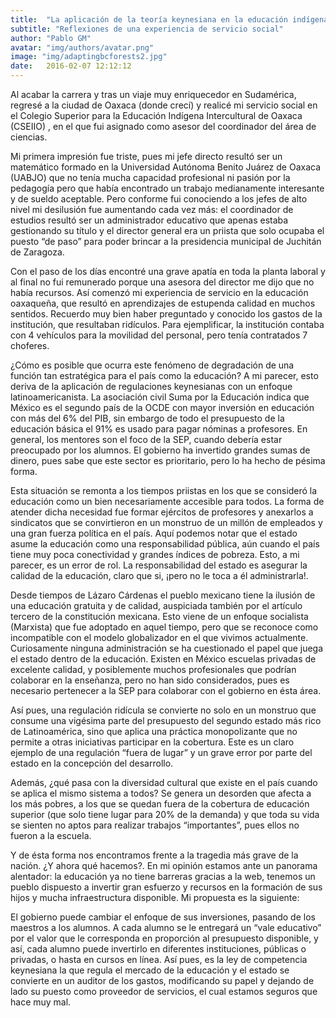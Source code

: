 ```yaml
---
title:  "La aplicación de la teoría keynesiana en la educación indígena oaxaqueña"
subtitle: "Reflexiones de una experiencia de servicio social"
author: "Pablo GM"
avatar: "img/authors/avatar.png"
image: "img/adaptingbcforests2.jpg"
date:   2016-02-07 12:12:12
---
```


Al acabar la carrera y tras un viaje muy enriquecedor en Sudamérica, regresé a la ciudad de Oaxaca (donde crecí) y realicé mi servicio social en el Colegio Superior para la Educación Indígena Intercultural de Oaxaca (CSEIIO) , en el que fui asignado como asesor del coordinador del área de ciencias. 

Mi primera impresión fue triste, pues mi jefe directo resultó ser un matemático formado en la Universidad Autónoma Benito Juárez de Oaxaca (UABJO) que no tenía mucha capacidad profesional ni pasión por la pedagogía pero que había encontrado un trabajo medianamente interesante y de sueldo aceptable. Pero conforme fui conociendo a los jefes de alto nivel mi desilusión fue aumentando cada vez más: el coordinador de estudios resultó ser un administrador educativo que apenas estaba gestionando su título y el director general era un priista que solo ocupaba el puesto “de paso” para poder brincar a la presidencia municipal de Juchitán de Zaragoza. 

Con el paso de los días encontré una grave apatía en toda la planta laboral y al final no fui remunerado porque una asesora del director me dijo que no había recursos. Así comenzó mi experiencia de servicio en la educación oaxaqueña, que resultó en aprendizajes de estupenda calidad en muchos sentidos. Recuerdo muy bien haber preguntado y conocido los gastos de la institución, que resultaban ridículos. Para ejemplificar, la institución contaba con 4 vehículos para la movilidad del personal, pero tenía contratados 7 choferes.

¿Cómo es posible que ocurra este fenómeno de degradación de una función tan estratégica para el país como la educación? A mi parecer, esto deriva de la aplicación de regulaciones keynesianas con un enfoque latinoamericanista. La asociación civil Suma por la Educación indica que México es el segundo país de la OCDE con mayor inversión en educación  con más del 6% del PIB, sin embargo de todo el presupuesto de la educación básica el 91% es usado para pagar nóminas a profesores. En general, los mentores son el foco de la SEP, cuando debería estar preocupado por los alumnos. El gobierno ha invertido grandes sumas de dinero, pues sabe que este sector es prioritario, pero lo ha hecho de pésima forma.

Esta situación se remonta a los tiempos priistas en los que se consideró la educación como un bien necesariamente accesible para todos. La forma de atender dicha necesidad fue formar ejércitos de profesores y anexarlos a sindicatos que se convirtieron en un monstruo de un millón de empleados y una gran fuerza política en el país.  Aquí podemos notar que el estado asume la educación como una responsabilidad pública, aún cuando el país tiene muy poca conectividad y grandes índices de pobreza. Esto, a mi parecer, es un error de rol. La responsabilidad del estado es asegurar la calidad de la educación, claro que si, ¡pero no le toca a él administrarla!.

Desde tiempos de Lázaro Cárdenas el pueblo mexicano tiene la ilusión de una educación gratuita y de calidad, auspiciada también por el artículo tercero de la constitución mexicana. Esto viene de un enfoque socialista (Marxista) que fue adoptado en aquel tiempo, pero que se reconoce como incompatible con el modelo globalizador en el que vivimos actualmente. Curiosamente ninguna administración se ha cuestionado el papel que juega el estado dentro de la educación. Existen en México escuelas privadas de excelente calidad, y posiblemente muchos profesionales que podrían colaborar en la enseñanza, pero no han sido considerados, pues es necesario pertenecer a la SEP para colaborar con el gobierno en ésta área. 

Así pues, una regulación ridícula se convierte no solo en un monstruo que consume una vigésima parte del presupuesto del segundo estado más rico de Latinoamérica, sino que aplica una práctica monopolizante que no permite a otras iniciativas participar en la cobertura. Este es un claro ejemplo de una regulación “fuera de lugar” y un grave error por parte del estado en la concepción del desarrollo.

Además, ¿qué pasa con la diversidad cultural que existe en el país cuando se aplica el mismo sistema a todos? Se genera un desorden que afecta a los más pobres, a los que se quedan fuera de la cobertura de educación superior (que solo tiene lugar para 20% de la demanda) y que toda su vida se sienten no aptos para realizar trabajos “importantes”, pues ellos no fueron a la escuela.

Y de ésta forma nos encontramos frente a la tragedia más grave de la nación. ¿Y ahora qué hacemos?. En mi opinión estamos ante un panorama alentador: la educación ya no tiene barreras gracias a la web, tenemos un pueblo dispuesto a invertir gran esfuerzo y recursos en la formación de sus hijos y mucha infraestructura disponible. Mi propuesta es la siguiente:

El gobierno puede cambiar el enfoque de sus inversiones, pasando de los maestros a los alumnos. A cada alumno se le entregará un “vale educativo” por el valor que le corresponda en proporción al presupuesto disponible, y así, cada alumno puede invertirlo en diferentes instituciones, públicas o privadas, o hasta en cursos en línea. Así pues, es la ley de competencia keynesiana la que regula el mercado de la educación y el estado se convierte en un auditor de los gastos, modificando su papel y dejando de lado su puesto como proveedor de servicios, el cual estamos seguros que hace muy mal.

